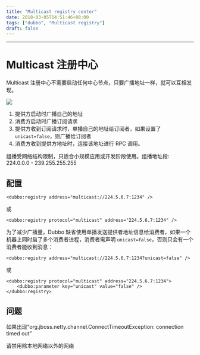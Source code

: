 ```yaml
---
title: "Multicast registry center"
date: 2018-03-05T14:51:46+08:00
tags: ["dubbo", "Multicast registry"]
draft: false
---
```


------------------

# Multicast 注册中心

Multicast 注册中心不需要启动任何中心节点，只要广播地址一样，就可以互相发现。

![](https://xuxifu-blog-img.oss-cn-beijing-internal.aliyuncs.com/post/dubbo/image/20180302_multicast.png)

1. 提供方启动时广播自己的地址
2. 消费方启动时广播订阅请求
3. 提供方收到订阅请求时，单播自己的地址给订阅者，如果设置了 `unicast=false`，则广播给订阅者
4. 消费方收到提供方地址时，连接该地址进行 RPC 调用。

组播受网络结构限制，只适合小规模应用或开发阶段使用。组播地址段: 224.0.0.0 - 239.255.255.255



## 配置

```
<dubbo:registry address="multicast://224.5.6.7:1234" />

```

或

```
<dubbo:registry protocol="multicast" address="224.5.6.7:1234" />

```

为了减少广播量，Dubbo 缺省使用单播发送提供者地址信息给消费者，如果一个机器上同时启了多个消费者进程，消费者需声明 `unicast=false`，否则只会有一个消费者能收到消息：

```
<dubbo:registry address="multicast://224.5.6.7:1234?unicast=false" />

```

或

```
<dubbo:registry protocol="multicast" address="224.5.6.7:1234">
    <dubbo:parameter key="unicast" value="false" />
</dubbo:registry>
```

## 问题

如果出现“org.jboss.netty.channel.ConnectTimeoutException: connection timed out”

请禁用除本地网络以外的网络